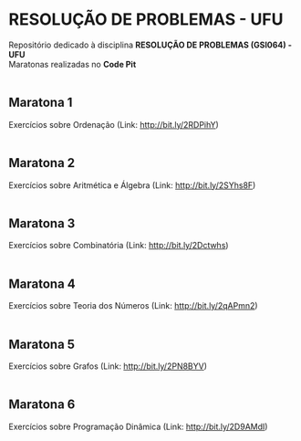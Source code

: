 # RESOLUÇÃO DE PROBLEMAS - UFU

Repositório dedicado à disciplina **RESOLUÇÃO DE PROBLEMAS (GSI064) - UFU**<br/>
Maratonas realizadas no **Code Pit**<br/><br/>

## Maratona 1
Exercícios sobre Ordenação
(Link: http://bit.ly/2RDPihY)<br/><br/>

## Maratona 2
Exercícios sobre Aritmética e Álgebra
(Link: http://bit.ly/2SYhs8F)<br/><br/>

## Maratona 3
Exercícios sobre Combinatória
(Link: http://bit.ly/2Dctwhs)<br/><br/>

## Maratona 4
Exercícios sobre Teoria dos Números
(Link: http://bit.ly/2qAPmn2)<br/><br/>

## Maratona 5
Exercícios sobre Grafos
(Link: http://bit.ly/2PN8BYV)<br/><br/>

## Maratona 6
Exercícios sobre Programação Dinâmica
(Link: http://bit.ly/2D9AMdI)<br/><br/>
